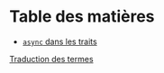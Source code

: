 # Table des matières

  - [`async` dans les traits](07_workarounds/05_async_in_traits.md)

[Traduction des termes](translation-terms.md)
